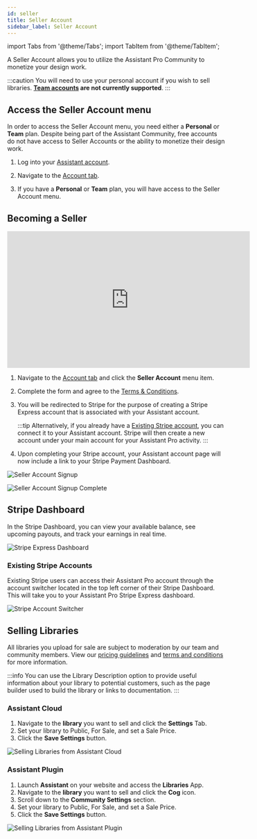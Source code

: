 ```yaml
---
id: seller
title: Seller Account
sidebar_label: Seller Account
---
```


import Tabs from '@theme/Tabs';
import TabItem from '@theme/TabItem';

A Seller Account allows you to utilize the Assistant Pro Community to monetize your design work.

:::caution
You will need to use your personal account if you wish to sell libraries. **[Team accounts](../teams.md) are not currently supported**.
:::

## Access the Seller Account menu

In order to access the Seller Account menu, you need either a **Personal** or **Team** plan. Despite being part of the Assistant Community, free accounts do not have access to Seller Accounts or the ability to monetize their design work.

1. Log into your [Assistant account](https://app.assistant.pro/login).

2. Navigate to the [Account tab](index.md).

3. If you have a **Personal** or **Team** plan, you will have access to the Seller Account menu.

## Becoming a Seller

<div className="embed-responsive">
<iframe width="560" height="315" src="https://www.youtube.com/embed/bvyDGiwi7EQ" title="YouTube video player" frameBorder="0" allow="accelerometer; autoplay; clipboard-write; encrypted-media; gyroscope; picture-in-picture; web-share" allowFullScreen></iframe>
</div>

1. Navigate to the [Account tab](index.md) and click the **Seller Account** menu item.

3. Complete the form and agree to the [Terms & Conditions](https://assistant.pro/seller-terms-conditions/).  

4. You will be redirected to Stripe for the purpose of creating a Stripe Express account that is associated with your Assistant account.

	:::tip
	Alternatively, if you already have a [Existing Stripe account](#existing-stripe-accounts), you can connect it to your Assistant account. Stripe will then create a new account under your main account for your Assistant Pro activity.
	:::

5. Upon completing your Stripe account, your Assistant account page will now include a link to your Stripe Payment Dashboard.

<Tabs>
<TabItem value="signup" label="Sign up" default>

![Seller Account Signup](/img/assistant/account--seller-account--1.jpg)

</TabItem>
<TabItem value="complete" label="Completed">

![Seller Account Signup Complete](/img/assistant/account--seller-account--2.jpg)

</TabItem>
</Tabs>

## Stripe Dashboard

In the Stripe Dashboard, you can view your available balance, see upcoming payouts, and track your earnings in real time.

![Stripe Express Dashboard](/img/assistant/account--seller-account--3.jpg)

### Existing Stripe Accounts

Existing Stripe users can access their Assistant Pro account through the account switcher located in the top left corner of their Stripe Dashboard. This will take you to your Assistant Pro Stripe Express dashboard.

![Stripe Account Switcher](/img/assistant/account--seller-account--4.jpg)

## Selling Libraries

All libraries you upload for sale are subject to moderation by our team and community members. View our [pricing guidelines](https://assistant.pro/seller-pricing-guidelines/) and [terms and conditions](https://assistant.pro/seller-terms-conditions/) for more information.

:::info
You can use the Library Description option to provide useful information about your library to potential customers, such as the page builder used to build the library or links to documentation.
:::

### Assistant Cloud

1. Navigate to the **library** you want to sell and click the **Settings** Tab.
2. Set your library to Public, For Sale, and set a Sale Price.
3. Click the **Save Settings** button.

![Selling Libraries from Assistant Cloud](/img/assistant/account--seller-account--5.jpg)

### Assistant Plugin

1. Launch **Assistant** on your website and access the **Libraries** App.
2. Navigate to the **library** you want to sell and click the **Cog** <i className="fa-solid fa-gear"></i> icon.
3. Scroll down to the **Community Settings** section.
4. Set your library to Public, For Sale, and set a Sale Price.
5. Click the **Save Settings** button.

![Selling Libraries from Assistant Plugin](/img/assistant/account--seller-account--6.jpg)
